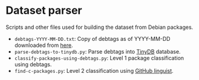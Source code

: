 # Dataset parser

Scripts and other files used for building the dataset from Debian packages.

- `debtags-YYYY-MM-DD.txt`: Copy of debtags as of YYYY-MM-DD downloaded from [here](https://debtags.debian.org/exports/stable-tags).
- `parse-debtags-to-tinydb.py`: Parse debtags into [TinyDB](https://tinydb.readthedocs.io/) database.
- `classify-packages-using-debtags.py`: Level 1 package classification using debtags.
- `find-c-packages.py`: Level 2 classification using [GitHub linguist](https://github.com/github/linguist).
